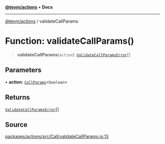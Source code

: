 [**@tevm/actions**](../README.md) • **Docs**

***

[@tevm/actions](../globals.md) / validateCallParams

# Function: validateCallParams()

> **validateCallParams**(`action`): [`ValidateCallParamsError`](../type-aliases/ValidateCallParamsError.md)[]

## Parameters

• **action**: [`CallParams`](../type-aliases/CallParams.md)\<`boolean`\>

## Returns

[`ValidateCallParamsError`](../type-aliases/ValidateCallParamsError.md)[]

## Source

[packages/actions/src/Call/validateCallParams.js:13](https://github.com/evmts/tevm-monorepo/blob/main/packages/actions/src/Call/validateCallParams.js#L13)
